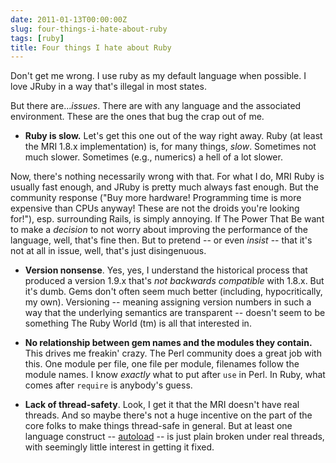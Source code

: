 ```yaml
---
date: 2011-01-13T00:00:00Z
slug: four-things-i-hate-about-ruby
tags: [ruby]
title: Four things I hate about Ruby
---
```


Don't get me wrong. I use ruby as my default language when possible. I love JRuby in a way that's illegal in most states.

But there are...*issues*. There are with any language and the associated environment. These are the ones that bug the crap out of me.

* **Ruby is slow.** Let's get this one out of the way right away. Ruby (at least the MRI 1.8.x implementation) is, for many things, *slow*. Sometimes not much slower. Sometimes (e.g., numerics) a hell of a lot slower.

Now, there's nothing necessarily wrong with that. For what I do, MRI Ruby is usually fast enough, and JRuby is pretty much always fast enough. But the community response ("Buy more hardware! Programming time is more expensive than CPUs anyway! These are not the droids you're looking for!"), esp. surrounding Rails, is simply annoying. If The Power That Be want to make a *decision* to not worry about improving the performance of the language, well, that's fine then. But to pretend -- or even *insist* -- that it's not at all in issue, well, that's just disingenuous.

* **Version nonsense**. Yes, yes, I understand the historical process that produced a version 1.9.x that's *not backwards compatible* with 1.8.x. But it's dumb. Gems don't often seem much better (including, hypocritically, my own). Versioning -- meaning assigning version numbers in such a way that the underlying semantics are transparent -- doesn't seem to be something The Ruby World (tm) is all that interested in.

* **No relationship between gem names and the modules they contain.** This drives me freakin' crazy. The Perl community does a great job with this. One module per file, one file per module, filenames follow the module names. I know *exactly* what to put after `use` in Perl. In Ruby, what comes after `require` is anybody's guess.

* **Lack of thread-safety**. Look, I get it that the MRI doesn't have real threads. And so maybe there's not a huge incentive on the part of the core folks to make things thread-safe in general. But at least one language construct -- [autoload](http://jira.codehaus.org/browse/JRUBY-3194) -- is just plain broken under real threads, with seemingly little interest in getting it fixed.
